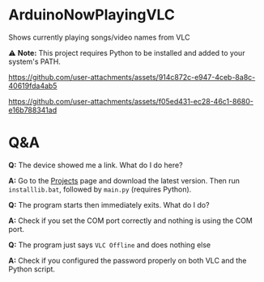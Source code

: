 # ArduinoNowPlayingVLC
Shows currently playing songs/video names from VLC

⚠️ **Note:** This project requires Python to be installed and added to your system's PATH.

https://github.com/user-attachments/assets/914c872c-e947-4ceb-8a8c-40619fda4ab5

https://github.com/user-attachments/assets/f05ed431-ec28-46c1-8680-e16b788341ad

# Q&A

**Q:** The device showed me a link. What do I do here?  

**A:** Go to the [Projects](https://github.com/onepointfive-REAL/ArduinoNowPlayingVLC/releases) page and download the latest version. Then run `installlib.bat`, followed by `main.py` (requires Python).



**Q:** The program starts then immediately exits. What do I do?

**A:** Check if you set the COM port correctly and nothing is using the COM port.



**Q:** The program just says `VLC Offline` and does nothing else

**A:** Check if you configured the password properly on both VLC and the Python script.
